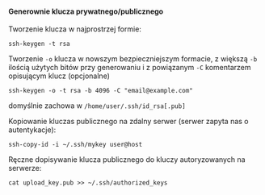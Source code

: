 #### Generownie klucza prywatnego/publicznego
Tworzenie klucza w najprostrzej formie:
```
ssh-keygen -t rsa
```
Tworzenie `-o` klucza w nowszym bezpieczniejszym formacie, z większą `-b` ilością użytych bitów przy generowaniu i z powiązanym `-C` komentarzem opisującym klucz (opcjonalne)
```
ssh-keygen -o -t rsa -b 4096 -C "email@example.com"
```

domyślnie zachowa w `/home/user/.ssh/id_rsa[.pub]`

Kopiowanie kluczas publicznego na zdalny serwer (serwer zapyta nas o autentykacje):
```
ssh-copy-id -i ~/.ssh/mykey user@host
```
Ręczne dopisywanie klucza publicznego do kluczy autoryzowanych na serwerze:
```
cat upload_key.pub >> ~/.ssh/authorized_keys
```